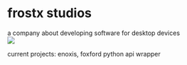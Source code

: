 # frostx studios
a company about developing software for desktop devices
<br>
<img src="https://media3.giphy.com/media/ieBWQkIVEELhbizGAp/giphy.gif">
<br>

current projects: enoxis, foxford python api wrapper
